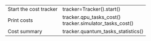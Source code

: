 |                      |                                                       |
| -------------------- | ----------------------------------------------------- | 
|  Start the cost tracker|  tracker=Tracker().start()| 
|  Print costs|  tracker.qpu_tasks_cost() <br> tracker.simulator_tasks_cost()| 
|  Cost summary|  tracker.quantum_tasks_statistics()| 